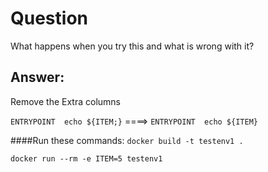 #  Question
What happens when you try this and what is wrong with it?
##  Answer:
Remove the Extra columns <br/>

`ENTRYPOINT  echo ${ITEM;}`  ====> `ENTRYPOINT  echo ${ITEM}`<br/>

####Run these commands:
`docker build -t testenv1 .`<br/>

`docker run --rm -e ITEM=5 testenv1`




